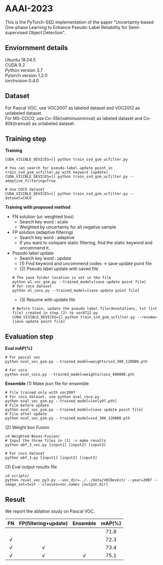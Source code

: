 # AAAI-2023

This is the PyTorch-SSD implementation of the paper "Uncertainty-based One-phase Learning to Enhance Pseudo-Label Reliability for Semi-supervised Object Detection".

## Enviornment details
Ubuntu 18.04.5    
CUDA 9.2   
Python version 3.7    
Pytorch version 1.2.0   
torchvision 0.4.0    

## Dataset
For Pascal VOC, use VOC2007 as labeled dataset and VOC2012 as unlabeled dataset.  
For MS-COCO, use Co-35k(valminusminival) as labeled dataset and Co-80k(trainval) as unlabeled dataset.

## Training step
**Training**
```Shell
CUDA_VISIBLE_DEVICES=[] python train_ssd_gsm_ucfilter.py  

# You can search for pseudo-label update point in train_ssd_gsm_ucfilter.py with keyword [update]
CUDA_VISIBLE_DEVICES=[] python train_ssd_gsm_ucfilter.py --adaptive_filtering=True

# Use COCO dataset
CUDA_VISIBLE_DEVICES=[] python train_ssd_gsm_ucfilter.py --dataset=COCO 
```

**Training with proposed method**
  - FN solution (uc weighted loss)
     - Search key word : scale
     - Weighted by uncertainty for all negative sample
  - FP solution (adaptive filtering)
     - Search key word : adaptive
     - If you want to compare static filtering, find the static keyword and uncommend it.
  - Pseudo label update 
     - Search key word : update
     - (1) Find keyword and uncommend codes -> save update point file 
     - (2) Pseudo label update with saved file
     ```Shell
     # The save folder location is set in the file
     python wl_voc_gsm.py --trained_model=[save update point file]
     # For coco dataset
     python wl_coco.py --trained_model=[save update point file]
     ```
     - (3) Resume with update file
     ```Shell     
     # Before train, update the pseudo label file(Annotations, txt list file) created in step (2) to voc0712.py
     CUDA_VISIBLE_DEVICES=[] python train_ssd_gsm_ucfilter.py --resume=[save update point file]
     ```
     
## Evaluation step
**Eval mAP(%)**
```Shell
# For pascal voc
python eval_voc_gsm.py --trained_model=weights/ssd_300_120000.pth

# For coco
python eval_coco.py --trained_model=weights/coco_400000.pth
```
**Ensemble**
(1) Make json file for ensemble 
```Shell
# File trained only with voc2007
# For coco dataset, use python eval_coco.py
python eval_voc_gsm.py --trained_model=[only07.pth]
# File before update
python eval_voc_gsm.py --trained_model=[save update point file]
# File after update
python eval_voc_gsm.py --trained_model=ssd_300_120000.pth

```
(2) Weight box Fusion
```Shell
cd Weighted-Boxes-Fusion/
# Input the three files in (1) -> make results
python wbf_3_voc.py [input1] [input2] [input3]

# For coco dataset
python wbf_3.py [input1] [input2] [input3]
```
(3) Eval output results file
```Shell
cd scripts/
python reval_voc_py3.py --voc_dir=../../data/VOCDevkit/ --year=2007 --image_set=test --classes=voc.names [output_dir]
```

## Result
We report the ablation study on Pascal VOC.

|    FN    |  FP(filtering+update)  |    Ensemble      |    mAP(%)     |
|:--------:|:----------------------:|:----------------:|:--------------:|
|          |                        |                  |      71.8      |
|     √    |                        |                  |      72.3      |
|     √    |           √            |                  |      73.4      |
|     √    |           √            |        √         |      75.1      |



